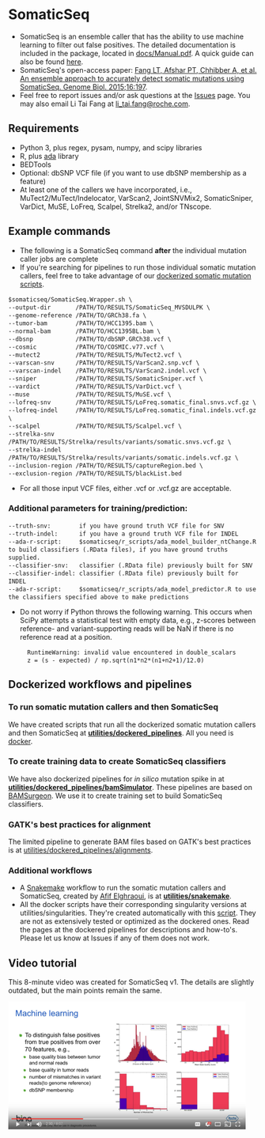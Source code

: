 # SomaticSeq

* SomaticSeq is an ensemble caller that has the ability to use machine learning to filter out false positives. The detailed documentation is included in the package, located in [docs/Manual.pdf](docs/Manual.pdf "User Manual"). A quick guide can also be found [here](http://bioinform.github.io/somaticseq/).
* SomaticSeq's open-access paper: [Fang LT, Afshar PT, Chhibber A, et al. An ensemble approach to accurately detect somatic mutations using SomaticSeq. Genome Biol. 2015;16:197](http://dx.doi.org/10.1186/s13059-015-0758-2 "Fang LT, Afshar PT, Chhibber A, et al. An ensemble approach to accurately detect somatic mutations using SomaticSeq. Genome Biol. 2015;16:197.").
* Feel free to report issues and/or ask questions at the [Issues](../../issues "Issues") page. You may also email Li Tai Fang at [li_tai.fang@roche.com](li_tai.fang@roche.com).

## Requirements
* Python 3, plus regex, pysam, numpy, and scipy libraries
* R, plus [ada](https://cran.r-project.org/package=ada) library
* BEDTools
* Optional: dbSNP VCF file (if you want to use dbSNP membership as a feature)
* At least one of the callers we have incorporated, i.e., MuTect2/MuTect/Indelocator, VarScan2, JointSNVMix2, SomaticSniper, VarDict, MuSE, LoFreq, Scalpel, Strelka2, and/or TNscope.

## Example commands
* The following is a SomaticSeq command **after** the individual mutation caller jobs are complete
* If you're searching for pipelines to run those individual somatic mutation callers, feel free to take advantage of our [dockerized somatic mutation scripts](utilities/dockered_pipelines).

```
$somaticseq/SomaticSeq.Wrapper.sh \
--output-dir       /PATH/TO/RESULTS/SomaticSeq_MVSDULPK \
--genome-reference /PATH/TO/GRCh38.fa \
--tumor-bam        /PATH/TO/HCC1395.bam \
--normal-bam       /PATH/TO/HCC1395BL.bam \
--dbsnp            /PATH/TO/dbSNP.GRCh38.vcf \
--cosmic           /PATH/TO/COSMIC.v77.vcf \
--mutect2          /PATH/TO/RESULTS/MuTect2.vcf \
--varscan-snv      /PATH/TO/RESULTS/VarScan2.snp.vcf \
--varscan-indel    /PATH/TO/RESULTS/VarScan2.indel.vcf \
--sniper           /PATH/TO/RESULTS/SomaticSniper.vcf \
--vardict          /PATH/TO/RESULTS/VarDict.vcf \
--muse             /PATH/TO/RESULTS/MuSE.vcf \
--lofreq-snv       /PATH/TO/RESULTS/LoFreq.somatic_final.snvs.vcf.gz \
--lofreq-indel     /PATH/TO/RESULTS/LoFreq.somatic_final.indels.vcf.gz \
--scalpel          /PATH/TO/RESULTS/Scalpel.vcf \
--strelka-snv      /PATH/TO/RESULTS/Strelka/results/variants/somatic.snvs.vcf.gz \
--strelka-indel    /PATH/TO/RESULTS/Strelka/results/variants/somatic.indels.vcf.gz \
--inclusion-region /PATH/TO/RESULTS/captureRegion.bed \
--exclusion-region /PATH/TO/RESULTS/blackList.bed
```

* For all those input VCF files, either .vcf or .vcf.gz are acceptable. 

### Additional parameters for training/prediction:

    --truth-snv:        if you have ground truth VCF file for SNV
    --truth-indel:      if you have a ground truth VCF file for INDEL
    --ada-r-script:     $somaticseq/r_scripts/ada_model_builder_ntChange.R to build classifiers (.RData files), if you have ground truths supplied.
    --classifier-snv:   classifier (.RData file) previously built for SNV
    --classifier-indel: classifier (.RData file) previously built for INDEL
    --ada-r-script:     $somaticseq/r_scripts/ada_model_predictor.R to use the classifiers specified above to make predictions


* Do not worry if Python throws the following warning. This occurs when SciPy attempts a statistical test with empty data, e.g., z-scores between reference- and variant-supporting reads will be NaN if there is no reference read at a position.

   ```
     RuntimeWarning: invalid value encountered in double_scalars
     z = (s - expected) / np.sqrt(n1*n2*(n1+n2+1)/12.0)
   ```

## Dockerized workflows and pipelines

### To run somatic mutation callers and then SomaticSeq
We have created scripts that run all the dockerized somatic mutation callers and then SomaticSeq at [**utilities/dockered_pipelines**](utilities/dockered_pipelines). All you need is [docker](https://www.docker.com/). 

### To create training data to create SomaticSeq classifiers
We have also dockerized pipelines for *in silico* mutation spike in at [**utilities/dockered_pipelines/bamSimulator**](utilities/dockered_pipelines/bamSimulator). 
These pipelines are based on [BAMSurgeon](https://github.com/adamewing/bamsurgeon). We use it to create training set to build SomaticSeq classifiers.

### GATK's best practices for alignment
The limited pipeline to generate BAM files based on GATK's best practices is at [utilities/dockered_pipelines/alignments](utilities/dockered_pipelines/alignments).

### Additional workflows
* A [Snakemake](https://snakemake.readthedocs.io/en/latest/) workflow to run the somatic mutation callers and SomaticSeq, created by [Afif Elghraoui](https://github.com/0xaf1f), is at [**utilities/snakemake**](utilities/snakemake).
* All the docker scripts have their corresponding singularity versions at utilities/singularities. They're created automatically with this [script](utilities/singularities/docker2singularity.py). They are not as extensively tested or optimized as the dockered ones. Read the pages at the dockered pipelines for descriptions and how-to's. Please let us know at Issues if any of them does not work.


## Video tutorial

This 8-minute video was created for SomaticSeq v1. The details are slightly outdated, but the main points remain the same. 

  [![SomaticSeq Video](docs/SomaticSeqYoutube.png)](https://www.youtube.com/watch?v=MnJdTQWWN6w "SomaticSeq Video")
